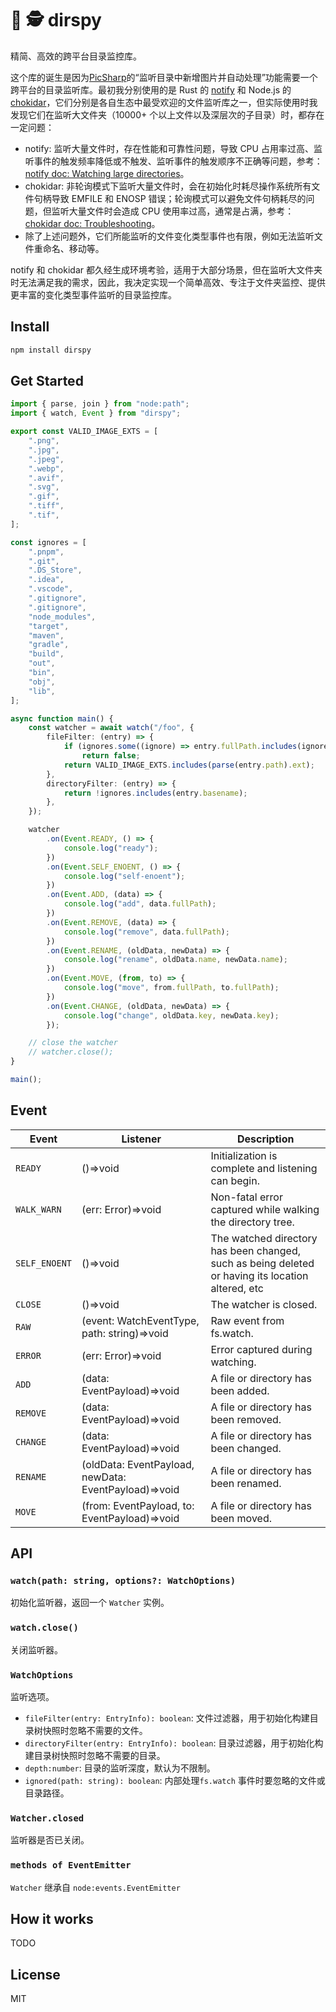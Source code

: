 # 📁 🕵️ dirspy

精简、高效的跨平台目录监控库。

这个库的诞生是因为[PicSharp](https://github.com/AkiraBit/PicSharp)的“监听目录中新增图片并自动处理”功能需要一个跨平台的目录监听库。最初我分别使用的是 Rust 的 [notify](https://crates.io/crates/notify) 和 Node.js 的[chokidar](https://github.com/paulmillr/chokidar)，它们分别是各自生态中最受欢迎的文件监听库之一，但实际使用时我发现它们在监听大文件夹（10000+ 个以上文件以及深层次的子目录）时，都存在一定问题：

- notify: 监听大量文件时，存在性能和可靠性问题，导致 CPU 占用率过高、监听事件的触发频率降低或不触发、监听事件的触发顺序不正确等问题，参考： [notify doc: Watching large directories](https://docs.rs/notify/8.1.0/notify/#watching-large-directories)。
- chokidar: 非轮询模式下监听大量文件时，会在初始化时耗尽操作系统所有文件句柄导致 EMFILE 和 ENOSP 错误；轮询模式可以避免文件句柄耗尽的问题，但监听大量文件时会造成 CPU 使用率过高，通常是占满，参考： [chokidar doc: Troubleshooting](https://github.com/paulmillr/chokidar?tab=readme-ov-file#troubleshooting)。
- 除了上述问题外，它们所能监听的文件变化类型事件也有限，例如无法监听文件重命名、移动等。

notify 和 chokidar 都久经生成环境考验，适用于大部分场景，但在监听大文件夹时无法满足我的需求，因此，我决定实现一个简单高效、专注于文件夹监控、提供更丰富的变化类型事件监听的目录监控库。

## Install

```bash
npm install dirspy
```

## Get Started

```ts
import { parse, join } from "node:path";
import { watch, Event } from "dirspy";

export const VALID_IMAGE_EXTS = [
	".png",
	".jpg",
	".jpeg",
	".webp",
	".avif",
	".svg",
	".gif",
	".tiff",
	".tif",
];

const ignores = [
	".pnpm",
	".git",
	".DS_Store",
	".idea",
	".vscode",
	".gitignore",
	".gitignore",
	"node_modules",
	"target",
	"maven",
	"gradle",
	"build",
	"out",
	"bin",
	"obj",
	"lib",
];

async function main() {
	const watcher = await watch("/foo", {
		fileFilter: (entry) => {
			if (ignores.some((ignore) => entry.fullPath.includes(ignore)))
				return false;
			return VALID_IMAGE_EXTS.includes(parse(entry.path).ext);
		},
		directoryFilter: (entry) => {
			return !ignores.includes(entry.basename);
		},
	});

	watcher
		.on(Event.READY, () => {
			console.log("ready");
		})
		.on(Event.SELF_ENOENT, () => {
			console.log("self-enoent");
		})
		.on(Event.ADD, (data) => {
			console.log("add", data.fullPath);
		})
		.on(Event.REMOVE, (data) => {
			console.log("remove", data.fullPath);
		})
		.on(Event.RENAME, (oldData, newData) => {
			console.log("rename", oldData.name, newData.name);
		})
		.on(Event.MOVE, (from, to) => {
			console.log("move", from.fullPath, to.fullPath);
		})
		.on(Event.CHANGE, (oldData, newData) => {
			console.log("change", oldData.key, newData.key);
		});

	// close the watcher
	// watcher.close();
}

main();
```

## Event

| Event         | Listener                                             | Description                                                                                       |
| ------------- | ---------------------------------------------------- | ------------------------------------------------------------------------------------------------- |
| `READY`       | ()=>void                                             | Initialization is complete and listening can begin.                                               |
| `WALK_WARN`   | (err: Error)=>void                                   | Non-fatal error captured while walking the directory tree.                                        |
| `SELF_ENOENT` | ()=>void                                             | The watched directory has been changed, such as being deleted or having its location altered, etc |
| `CLOSE`       | ()=>void                                             | The watcher is closed.                                                                            |
| `RAW`         | (event: WatchEventType, path: string)=>void          | Raw event from fs.watch.                                                                          |
| `ERROR`       | (err: Error)=>void                                   | Error captured during watching.                                                                   |
| `ADD`         | (data: EventPayload)=>void                           | A file or directory has been added.                                                               |
| `REMOVE`      | (data: EventPayload)=>void                           | A file or directory has been removed.                                                             |
| `CHANGE`      | (data: EventPayload)=>void                           | A file or directory has been changed.                                                             |
| `RENAME`      | (oldData: EventPayload, newData: EventPayload)=>void | A file or directory has been renamed.                                                             |
| `MOVE`        | (from: EventPayload, to: EventPayload)=>void         | A file or directory has been moved.                                                               |

## API

### `watch(path: string, options?: WatchOptions)`

初始化监听器，返回一个 `Watcher` 实例。

### `watch.close()`

关闭监听器。

### `WatchOptions`

监听选项。

- `fileFilter(entry: EntryInfo): boolean`: 文件过滤器，用于初始化构建目录树快照时忽略不需要的文件。
- `directoryFilter(entry: EntryInfo): boolean`: 目录过滤器，用于初始化构建目录树快照时忽略不需要的目录。
- `depth:number`: 目录的监听深度，默认为不限制。
- `ignored(path: string): boolean`: 内部处理`fs.watch` 事件时要忽略的文件或目录路径。

### `Watcher.closed`

监听器是否已关闭。

### `methods of EventEmitter`

`Watcher` 继承自 `node:events.EventEmitter`

## How it works

TODO

## License

MIT
